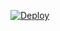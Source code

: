 [![Deploy](https://telegra.ph/file/7616c69e43945cede9dff.jpg)](https://heroku.com/deploy?template=https://github.com/Noobxcoders/JessyXMusic)

